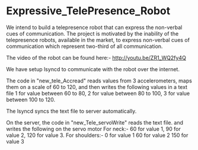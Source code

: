 Expressive_TelePresence_Robot
=============================

We intend to build a telepresence robot that can express the non-verbal cues of communication. The project is motivated by the 
inability of the telepresence robots, available in the market, to express non-verbal cues of communication which represent
two-third of all communication. 

The video of the robot can be found here:-  http://youtu.be/ZR1_WQ2fy4Q

We have setup lsyncd to communicate with the robot over the internet. 

The code in "new_tele_Accread" reads values from 3 accelerometers, maps them on a scale of 60 to 120, and then writes the following
values in a text file
1 for value between 60 to 80,
2 for value between 80 to 100,
3 for value between 100 to 120.

The lsyncd syncs the text file to server automatically. 

On the server, the code in "new_Tele_servoWrite" reads the text file. and writes the following on the servo motor
For neck:- 
  60 for value 1,
  90 for value 2,
  120 for value 3.
For shoulders:-
  0 for value 1
  60 for value 2
  150 for value 3
